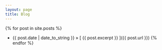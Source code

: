 ```yaml
---
layout: page
title: Blog
---
```


{% for post in site.posts %}
  * {{ post.date | date_to_string }} &raquo; [ {{ post.excerpt }} ]({{ post.url }})
{% endfor %}